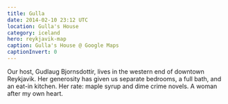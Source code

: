 ```yaml
---
title: Gulla
date: 2014-02-10 23:12 UTC
location: Gulla's House
category: iceland
hero: reykjavik-map
caption: Gulla's House @ Google Maps
captionInvert: 0
---
```


Our host, Gudlaug Bjornsdottir, lives in the western end of downtown Reykjavik.  Her generosity has given us separate bedrooms, a full bath, and an eat-in kitchen.  Her rate: maple syrup and dime crime novels.  A woman after my own heart.

